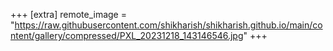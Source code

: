 +++
[extra]
remote_image = "https://raw.githubusercontent.com/shikharish/shikharish.github.io/main/content/gallery/compressed/PXL_20231218_143146546.jpg"
+++
